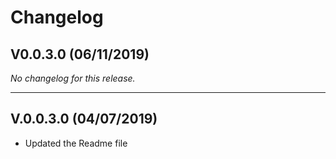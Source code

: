 # Changelog

## V0.0.3.0 (06/11/2019)
*No changelog for this release.*

---

## V.0.0.3.0 (04/07/2019)
- Updated the Readme file